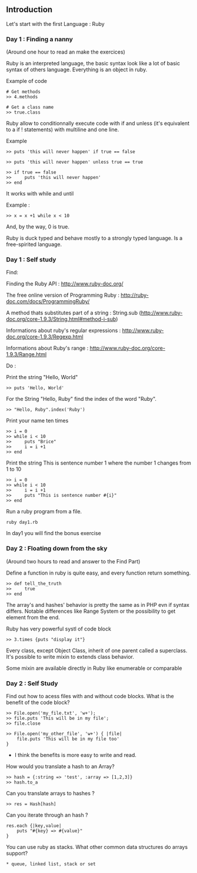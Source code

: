 ## Introduction

Let's start with the first Language : Ruby

### Day 1 : Finding a nanny

(Around one hour to read an make the exercices)

Ruby is an interpreted language, the basic syntax look like a lot of basic syntax of others language. Everything is an object in ruby.

Example of code

    # Get methods
    >> 4.methods

    # Get a class name
    >> true.class

Ruby allow to conditionnally execute code with if and unless (it's equivalent to a if ! statements) with multiline and one line.

Example

    >> puts 'this will never happen' if true == false

    >> puts 'this will never happen' unless true == true

    >> if true == false
    >>     puts 'this will never happen'
    >> end

It works with while and until

Example :

    >> x = x +1 while x < 10


And, by the way, 0 is true.

Ruby is duck typed and behave mostly to a strongly typed language. Is a free-spirited language.


### Day 1 : Self study

Find:

Finding the Ruby API : http://www.ruby-doc.org/

The free online version of Programming Ruby : http://ruby-doc.com/docs/ProgrammingRuby/

A method thats substitutes part of a string : String.sub (http://www.ruby-doc.org/core-1.9.3/String.html#method-i-sub)

Informations about ruby's regular expressions : http://www.ruby-doc.org/core-1.9.3/Regexp.html

Informations about Ruby's range : http://www.ruby-doc.org/core-1.9.3/Range.html


Do :

Print the string "Hello, World"

    >> puts 'Hello, World'


For the String "Hello, Ruby" find the index of the word "Ruby".

    >> "Hello, Ruby".index('Ruby')

Print your name ten times

    >> i = 0
    >> while i < 10
    >>     puts "Brice"
    >>     i = i +1
    >> end

Print the string This is sentence number 1 where the number 1 changes from 1 to 10

    >> i = 0
    >> while i < 10
    >>     i = i +1
    >>     puts "This is sentence number #{i}"
    >> end

Run a ruby program from a file.

    ruby day1.rb

In day1 you will find the bonus exercise

### Day 2 : Floating down from the sky

(Around two hours to read and answer to the Find Part)

Define a function in ruby is quite easy, and every function return something.

    >> def tell_the_truth
    >>     true
    >> end

The array's and hashes' behavior is pretty the same as in PHP evn if syntax differs. Notable differences like Range System or the possibility to get element from the end.

Ruby has very powerful systl of code block

    >> 3.times {puts "display it"}

Every class, except Object Class, inherit of one parent called a superclass. It's possible to write mixin to extends class behavior.

Some mixin are available directly in Ruby like enumerable or comparable

### Day 2 : Self Study

Find out how to acess files with and without code blocks. What is the benefit of the code block?

    >> File.open('my_file.txt', 'w+');
    >> file.puts 'This will be in my file';
    >> file.close

    >> File.open('my_other_file', 'w+') { |file|
        file.puts 'This will be in my file too'
    }

* I think the benefits is more easy to write and read.

How would you translate a hash to an Array?

    >> hash = {:string => 'test', :array => [1,2,3]}
    >> hash.to_a

Can you translate arrays to hashes ?

    >> res = Hash[hash]

Can you iterate through an hash ?

    res.each {|key,value|
        puts "#{key} => #{value}"
    }

You can use ruby as stacks. What other common data structures do arrays support?

    * queue, linked list, stack or set